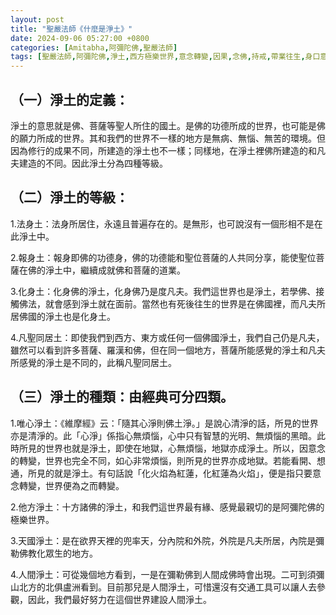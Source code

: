 ```yaml
---
layout: post
title: "聖嚴法師《什麼是淨土》"
date: 2024-09-06 05:27:00 +0800
categories: [Amitabha,阿彌陀佛,聖嚴法師]
tags: [聖嚴法師,阿彌陀佛,淨土,西方極樂世界,意念轉變,因果,念佛,持戒,帶業往生,身口意,五戒,持戒,果報,懺悔]
---
```


## （一）淨土的定義：

淨土的意思就是佛、菩薩等聖人所住的國土。是佛的功德所成的世界，也可能是佛的願力所成的世界。其和我們的世界不一樣的地方是無病、無惱、無苦的環境。但因為修行的成果不同，所建造的淨土也不一樣；同樣地，在淨土裡佛所建造的和凡夫建造的不同。因此淨土分為四種等級。

## （二）淨土的等級：

1.法身土：法身所居住，永遠且普遍存在的。是無形，也可說沒有一個形相不是在此淨土中。

2.報身土：報身即佛的功德身，佛的功德能和聖位菩薩的人共同分享，能使聖位菩薩在佛的淨土中，繼續成就佛和菩薩的道業。

3.化身土：化身佛的淨土，化身佛乃是度凡夫。我們這世界也是淨土，若學佛、接觸佛法，就會感到淨土就在面前。當然也有死後往生的世界是在佛國裡，而凡夫所居佛國的淨土也是化身土。

4.凡聖同居土：即使我們到西方、東方或任何一個佛國淨土，我們自己仍是凡夫，雖然可以看到許多菩薩、羅漢和佛，但在同一個地方，菩薩所能感覺的淨土和凡夫所感覺的淨土是不同的，此稱凡聖同居土。

## （三）淨土的種類：由經典可分四類。

1.唯心淨土：《維摩經》云：「隨其心淨則佛土淨。」是說心清淨的話，所見的世界亦是清淨的。此「心淨」係指心無煩惱，心中只有智慧的光明、無煩惱的黑暗。此時所見的世界也就是淨土，即使在地獄，心無煩惱，地獄亦成淨土。所以，因意念的轉變，世界也完全不同，如心非常煩惱，則所見的世界亦成地獄。若能看開、想通，所見的就是淨土。有句話說「化火焰為紅蓮，化紅蓮為火焰」，便是指只要意念轉變，世界便為之而轉變。

2.他方淨土：十方諸佛的淨土，和我們這世界最有緣、感覺最親切的是阿彌陀佛的極樂世界。

3.天國淨土：是在欲界天裡的兜率天，分內院和外院，外院是凡夫所居，內院是彌勒佛教化眾生的地方。

4.人間淨土：可從幾個地方看到，一是在彌勒佛到人間成佛時會出現。二可到須彌山北方的北俱盧洲看到。目前那兒是人間淨土，可惜還沒有交通工具可以讓人去參觀，因此，我們最好努力在這個世界建設人間淨土。      